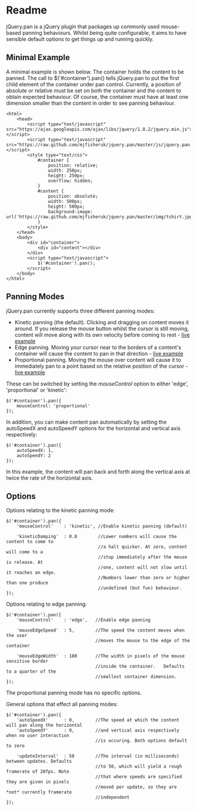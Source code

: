 Readme
======

jQuery.pan is a jQuery plugin that packages up commonly used mouse-based panning behaviours. Whilst being quite configurable, it aims to have sensible default options to get things up and running quickly.

Minimal Example
---------------

A minimal example is shown below. The container holds the content to be panned. The call to $('#container').pan() tells jQuery.pan to put the first child element of the container under pan control. Currently, a position of absolute or relative must be set on both the container and the content to obtain expected behaviour. Of course, the container must have at least one dimension smaller than the content in order to see panning behaviour.

	<html>
	    <head>
	        <script type="text/javascript" src="https://ajax.googleapis.com/ajax/libs/jquery/1.8.2/jquery.min.js"></script>
	        <script type="text/javascript" src="https://raw.github.com/mjfisheruk/jquery.pan/master/js/jquery.pan.js"></script>
	        <style type="text/css">
	            #container {
	                position: relative;
	                width: 250px;
	                height: 250px;
	                overflow: hidden;
	            }            
	            #content {
	                position: absolute;
	                width: 500px;
	                height: 500px;
	                background-image: url('https://raw.github.com/mjfisheruk/jquery.pan/master/img/tshirt.jpg');
	            }
	        </style>
	    </head>
	    <body>
	        <div id="container">
	            <div id="content"></div>
	        </div>
	        <script type="text/javascript">
	            $('#container').pan();
	        </script>
	    </body>
	</html>

Panning Modes
-------------

jQuery.pan currently supports three different panning modes:

* Kinetic panning (the default). Clicking and dragging on content moves it around. If you release the mouse button whilst the cursor is still moving, content will move along with its own velocity before coming to rest - [live example](http://htmlpreview.github.com/?https://github.com/mjfisheruk/jquery.pan/blob/master/examples/kinetic.html)
* Edge panning. Moving your cursor near to the borders of a content's container will cause the content to pan in that direction - [live example](http://htmlpreview.github.com/?https://github.com/mjfisheruk/jquery.pan/blob/master/examples/edge.html)
* Proportional panning. Moving the mouse over content will cause it to immediately pan to a point based on the relative position of the cursor - [live example](http://htmlpreview.github.com/?https://github.com/mjfisheruk/jquery.pan/blob/master/examples/proportional.html)

These can be switched by setting the _mouseControl_ option to either 'edge', 'proportional' or 'kinetic':
	
	$('#container').pan({
		mouseControl: 'proportional'
	});

In addition, you can make content pan automatically by setting the autoSpeedX and autoSpeedY options for the horizontal and vertical axis respectively:

	$('#container').pan({
		autoSpeedX: 1,
		autoSpeedY: 2
	});

In this example, the content will pan back and forth along the vertical axis at twice the rate of the horizontal axis.

Options
-------

Options relating to the kinetic panning mode:

	$('#container').pan({
        'mouseControl'    : 'kinetic', //Enable kinetic panning (default)
    
        'kineticDamping'  : 0.8        //Lower numbers will cause the content to come to
        							   //a halt quicker. At zero, content will come to a
        							   //stop immediately after the mouse is release. At
        							   //one, content will not slow until it reaches an edge.
        							   //Numbers lower than zero or higher than one produce
        							   //undefined (but fun) behaviour.
    });

Options relating to edge panning:

	$('#container').pan({
        'mouseControl'    : 'edge',   //Enable edge panning

        'mouseEdgeSpeed'  : 5,        //The speed the content moves when the user
                                      //moves the mouse to the edge of the container
        
        'mouseEdgeWidth'  : 100       //The width in pixels of the mouse sensitive border
                                      //inside the container.	Defaults to a quarter of the
                                      //smallest container dimension.			
    });

The proportional panning mode has no specific options.

General options that effect all panning modes:

	$('#container').pan({
		'autoSpeedX'      : 0,        //The speed at which the content will pan along the horizontal
		'autoSpeedY'      : 0,        //and vertical axis respectively when no user interaction
		                              //is occuring. Both options default to zero
        
        'updateInterval'  : 50        //The interval (in milliseconds) between updates. Defaults
                                      //to 50, which will yield a rough framerate of 20fps. Note
                                      //that where speeds are specified they are given in pixels
                                      //moved per update, so they are *not* currently framerate
                                      //independent
    });
